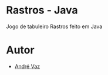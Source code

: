 # Rastros - Java

Jogo de tabuleiro Rastros feito em Java

# Autor

- [André Vaz](https://github.com/andreubita)